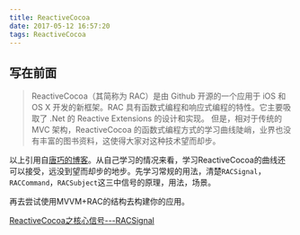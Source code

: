 ```yaml
---
title: ReactiveCocoa
date: 2017-05-12 16:57:20
tags: ReactiveCocoa
---
```

## 写在前面
> ReactiveCocoa（其简称为 RAC）是由 Github 开源的一个应用于 iOS 和 OS X 开发的新框架。RAC 具有函数式编程和响应式编程的特性。它主要吸取了 .Net 的 Reactive Extensions 的设计和实现。
但是，相对于传统的 MVC 架构，ReactiveCocoa 的函数式编程方式的学习曲线陡峭，业界也没有丰富的图书资料，这使得大家对这种技术望而却步。

以上引用自[唐巧的博客](http://blog.devtang.com/2016/01/03/reactive-cocoa-discussion/)。从自己学习的情况来看，学习ReactiveCocoa的曲线还可以接受，远没到望而却步的地步。先学习常规的用法，清楚`RACSignal`，`RACCommand`，`RACSubject`这三中信号的原理，用法，场景。

再去尝试使用MVVM+RAC的结构去构建你的应用。

[ReactiveCocoa之核心信号---RACSignal](http://104.224.135.25/2017/05/17/ReactiveCocoa-RACSignal/)